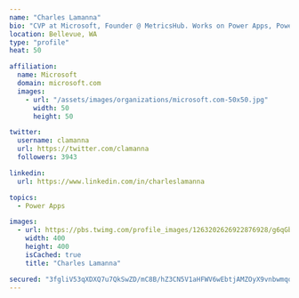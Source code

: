 ```yaml
---
name: "Charles Lamanna"
bio: "CVP at Microsoft, Founder @ MetricsHub. Works on Power Apps, Power Automate, Power Virtual Agent, Common Data Service and Dynamics 365."
location: Bellevue, WA
type: "profile"
heat: 50

affiliation:
  name: Microsoft
  domain: microsoft.com
  images:
    - url: "/assets/images/organizations/microsoft.com-50x50.jpg"
      width: 50
      height: 50

twitter:
  username: clamanna
  url: https://twitter.com/clamanna
  followers: 3943

linkedin:
  url: https://www.linkedin.com/in/charleslamanna

topics:
  - Power Apps

images:
  - url: https://pbs.twimg.com/profile_images/1263202626922876928/g6qGbHZ-_400x400.jpg
    width: 400
    height: 400
    isCached: true
    title: "Charles Lamanna"

secured: "3fgliV53qXDXQ7u7QkSwZD/mC8B/hZ3CN5V1aHFWV6wEbtjAMZOyX9vnbwmqoTofiwLGUuCw79oVsGvQF22ucHfB4sqj14k5nOiWQkftv76EMWkJFsn8WD8M8Lpz7Da0CoAUapfJLCa38Z73m1ATmP44y7Mgol0bRhvYUREknoneC65etvTBd4FX9/xKjBOhScsW1HmjlICAloxFCrnPsDaEPYfyZKZ+mZ3UXQ6HBZRy8ntx3E9T2ZgkiizcdDfARVppA3+/1bX+84riD4DNSEF6b1XQcs9lvOocbgj7rjmXjqlt+1nyrdOxHOMiITllKD+Dde/vBEgR4L/jneAeCEWV+12D1mI+HPpDi4lNRGNMmLuW3Pqow8Gmfzh0tb2pFAzgfNAn/0ZNjcJ/+7ZjuRItGAjQePCQgk1qLOVuUPU=;x8wNnynNdvDRaUMUaruAOg=="
---
```


